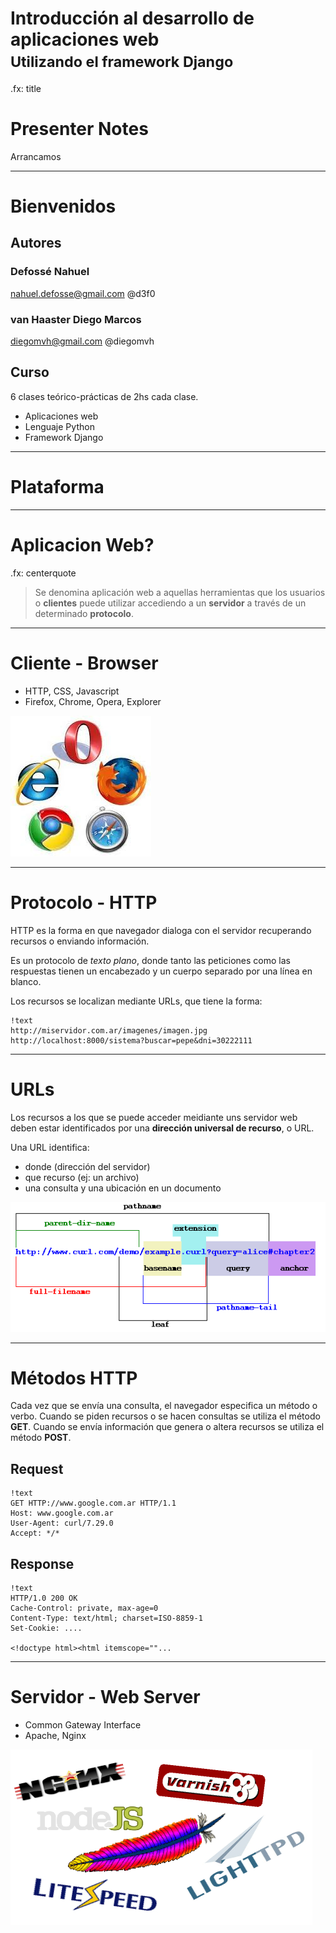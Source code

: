 # Introducción al desarrollo de aplicaciones web<br /><small>Utilizando el framework Django</small>

.fx: title

# Presenter Notes

Arrancamos

----

# Bienvenidos

## Autores

### Defossé Nahuel

nahuel.defosse@gmail.com @d3f0

### van Haaster Diego Marcos

diegomvh@gmail.com @diegomvh

## Curso

6 clases teórico-prácticas de 2hs cada clase.

* Aplicaciones web
* Lenguaje Python
* Framework Django

---

# Plataforma


---

# Aplicacion Web?

.fx: centerquote

> Se denomina aplicación web a aquellas herramientas que los usuarios o **clientes** puede utilizar accediendo a un **servidor** a través de un determinado **protocolo**.

---

# Cliente - Browser

* HTTP, CSS, Javascript
* Firefox, Chrome, Opera, Explorer

<img src="images/browsers.jpg">


---

# Protocolo - HTTP

HTTP es la forma en que navegador dialoga con el servidor recuperando recursos o enviando información.

Es un protocolo de *texto plano*, donde tanto las peticiones como las respuestas
tienen un encabezado y un cuerpo separado por una línea en blanco.

Los recursos se localizan mediante URLs, que tiene la forma:

    !text
    http://miservidor.com.ar/imagenes/imagen.jpg
    http://localhost:8000/sistema?buscar=pepe&dni=30222111

---

# URLs

Los recursos a los que se puede acceder meidiante uns servidor web deben
estar identificados por una **dirección universal de recurso**, o URL.

Una URL identifica:

* donde (dirección del servidor)
* que recurso (ej: un archivo)
* una consulta y una ubicación en un documento
<img src="images/url.gif">


---

# Métodos HTTP

Cada vez que se envía una consulta, el navegador especifica un método o verbo.
Cuando se piden recursos o se hacen consultas se utiliza el método **GET**.
Cuando se envía información que genera o altera recursos se utiliza el método **POST**.

## Request

    !text
    GET HTTP://www.google.com.ar HTTP/1.1
    Host: www.google.com.ar
    User-Agent: curl/7.29.0
    Accept: */*

## Response

    !text
    HTTP/1.0 200 OK
    Cache-Control: private, max-age=0
    Content-Type: text/html; charset=ISO-8859-1
    Set-Cookie: ....

    <!doctype html><html itemscope=""...

---

# Servidor - Web Server

* Common Gateway Interface
* Apache, Nginx

<img src="images/servidores.png">


